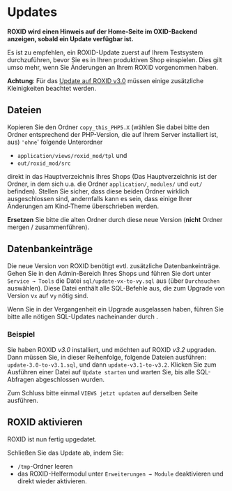 # Updates

**ROXID wird einen Hinweis auf der Home-Seite im OXID-Backend anzeigen, sobald ein Update verfügbar ist.**

Es ist zu empfehlen, ein ROXID-Update zuerst auf Ihrem Testsystem durchzuführen, bevor Sie es in Ihren produktiven Shop einspielen. Dies gilt umso mehr, wenn Sie Änderungen an Ihrem ROXID vorgenommen haben.

**Achtung**: Für das [Update auf ROXID v3.0](./update/Update_auf_v3.0.html) müssen einige zusätzliche Kleinigkeiten beachtet werden.

## Dateien
Kopieren Sie den Ordner `copy_this_PHP5.X` (wählen Sie dabei bitte den Ordner entsprechend der PHP-Version, die auf Ihrem Server installiert ist, aus) `'ohne`' folgende Unterordner

* `application/views/roxid_mod/tpl` und
* `out/roxid_mod/src`

direkt in das Hauptverzeichnis Ihres Shops (Das Hauptverzeichnis ist der Ordner, in dem sich u.a. die Ordner `application/`, `modules/` und `out/` befinden). Stellen Sie sicher, dass diese beiden Ordner wirklich ausgeschlossen sind, andernfalls kann es sein, dass einige Ihrer Änderungen am Kind-Theme überschrieben werden.

**Ersetzen** Sie bitte die alten Ordner durch diese neue Version (**nicht** Ordner mergen / zusammenführen).

## Datenbankeinträge
Die neue Version von ROXID benötigt evtl. zusätzliche Datenbankeinträge. Gehen Sie in den Admin-Bereich Ihres Shops und führen Sie dort unter `Service → Tools` die Datei `sql/update-vx-to-vy.sql` aus (über `Durchsuchen` auswählen). Diese Datei enthält alle SQL-Befehle aus, die zum Upgrade von Version v`x` auf v`y` nötig sind.

Wenn Sie in der Vergangenheit ein Upgrade ausgelassen haben, führen Sie bitte alle nötigen SQL-Updates nacheinander durch .

### Beispiel
Sie haben ROXID *v3.0* installiert, und möchten auf ROXID *v3.2* upgraden. Dann müssen Sie, in dieser Reihenfolge, folgende Dateien ausführen: `update-3.0-to-v3.1.sql`, und dann `update-v3.1-to-v3.2`.
Klicken Sie zum Ausführen einer Datei auf `Update starten` und warten Sie, bis alle SQL-Abfragen abgeschlossen wurden.

Zum Schluss bitte einmal `VIEWS jetzt updaten` auf derselben Seite ausführen.

## ROXID aktivieren
ROXID ist nun fertig upgedatet.

Schließen Sie das Update ab, indem Sie:

* `/tmp`-Ordner leeren
* das ROXID-Helfermodul unter `Erweiterungen → Module` deaktivieren und direkt wieder aktivieren.
